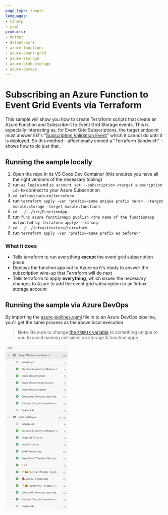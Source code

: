 ```yaml
---
page_type: sample
languages:
- csharp
- yaml
products:
- dotnet
- dotnet-core
- azure-functions
- azure-event-grid
- azure-storage
- azure-blob-storage
- azure-devops
---
```


# Subscribing an Azure Function to Event Grid Events via Terraform

This sample will show you how to create Terraform scripts that create an Azure Function and Subscribe it to Event Grid Storage events.
This is especially interesting as, for Event Grid Subscriptions, the target endpoint must answer EG's "[Subscription Validation Event](https://docs.microsoft.com/en-us/azure/event-grid/security-authentication#validation-details)" which it cannot do until it is deployed. So this method - affectionally coined a "Terraform Sandwich" - shows how to do just that.

## Running the sample locally
1. Open the repo in its VS Code Dev Container (this ensures you have all the right versions of the necessary tooling)
1. run `az login` and `az account set --subscription <target subscription id>` to connect to your Azure Subscription
1. `cd infrastructure/terraform`
1. run `terraform apply -var 'prefix=<some unique prefix here>' -target module.storage -target module.functions`
1. `cd ../../src/FunctionApp`
1. run `func azure functionapp publish <the name of the functionapp outputted by terraform apply> --csharp`
1. `cd ../../infrastructure/terraform`
1. run `terraform apply -var 'prefix=<same prefix as before>'`

### What it does
- Tells terraform to run everything **except** the event grid subscription piece
- Deploys the function app out to Azure so it's ready to answer the subscription wire-up that Terraform will do next
- Tells terraform to apply **everything**, which issues the necessary changes to Azure to add the event grid subscription to an 'inbox' storage account

## Running the sample via Azure DevOps
By importing the [azure-piplines.yaml](./azure-pipelines.yaml) file in to an Azure DevOps pipeline, you'll get the same process as the above local execution.
> Note: Be sure to change [the `PREFIX` variable](./azure-pipelines.yml#L14) to something unique to you to avoid naming collisions on storage & function apps

<img src="img/azdo_run.png" alt="Azure DevOps successful run" width="200"/>